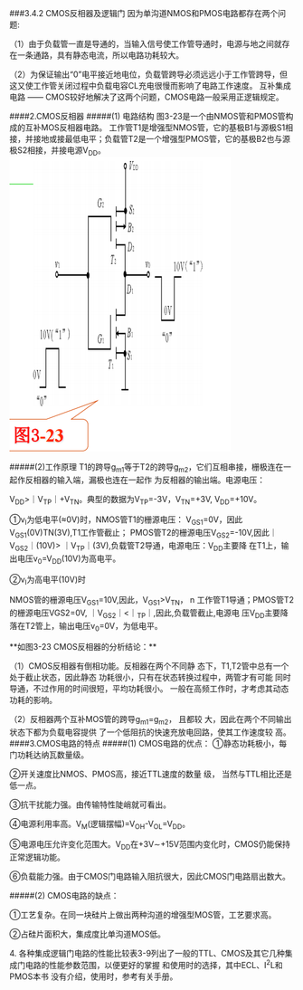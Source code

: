 ###3.4.2 CMOS反相器及逻辑门 
因为单沟道NMOS和PMOS电路都存在两个问题:<p>
（1）由于负载管一直是导通的，当输入信号使工作管导通时，电源与地之间就存在一条通路，具有静态电流，所以电路功耗较大。 <p>
（2）为保证输出“0”电平接近地电位，负载管跨导必须远远小于工作管跨导，但这又使工作管关闭过程中负载电容CL充电很慢而影响了电路工作速度。 互补集成电路 —— CMOS较好地解决了这两个问题，CMOS电路一般采用正逻辑规定。<p> 
####2.CMOS反相器 
#####(1) 电路结构 
图3-23是一个由NMOS管和PMOS管构成的互补MOS反相器电路。 工作管T1是增强型NMOS管，它的基极B1与源极S1相接，并接地或接最低电平；负载管T2是一个增强型PMOS管，它的基极B2也与源极S2相接，并接电源V<sub>DD</sub>。
![](/assets/92.PNG) 
<p>
#####(2)工作原理 
T1的跨导g<sub>m1</sub>等于T2的跨导g<sub>m2</sub>，它们互相串接，栅极连在一起作反相器的输入端，漏极也连在一起作 为反相器的输出端。电源电压：<p>
V<sub>DD</sub>>｜V<sub>TP</sub>｜+V<sub>TN</sub>。典型的数据为V<sub>TP</sub>=-3V，V<sub>TN</sub>=+3V, V<sub>DD</sub>=+10V。<p>
①v<sub>I</sub>为低电平(≈0V)时，NMOS管T1的栅源电压： V<sub>GS1</sub>=0V，因此V<sub>GS1</sub>(0V)<V<sub>TN</sub>(3V),T1工作管截止；
PMOS管T2的栅源电压V<sub>GS2</sub>=-10V,因此｜V<sub>GS2</sub>｜(10V)>
｜V<sub>TP</sub>｜(3V),负载管T2导通，电源电压：V<sub>DD</sub>主要降
在T1上，输出电压v<sub>0</sub>=V<sub>DD</sub>(10V)为高电平。<p>
②v<sub>I</sub>为高电平(10V)时<p>
NMOS管的栅源电压V<sub>GS1</sub>=10V,因此，V<sub>GS1</sub>>V<sub>TN</sub>， n 工作管T1导通；PMOS管T2的栅源电压VGS2=0V, ｜V<sub>GS2</sub>｜<｜<sub>TP</sub>｜,因此,负载管截止,电源电 压V<sub>DD</sub>主要降落在T2管上，输出电压v<sub>0</sub>=0V，为低电平。<p>
**如图3-23 CMOS反相器的分析结论：**<p>
（1）CMOS反相器有倒相功能。反相器在两个不同静
态下，T1,T2管中总有一个处于截止状态，因此静态
功耗很小，只有在状态转换过程中，两管才有可能
同时导通，不过作用的时间很短，平均功耗很小。
一般在高频工作时，才考虑其动态功耗的影响。<p>
（2）反相器两个互补MOS管的跨导g<sub>m1</sub>=g<sub>m2</sub>， 且都较
大，因此在两个不同输出状态下都为负载电容提供
了一个低阻抗的快速充放电回路，使其工作速度较
高。  
####3.CMOS电路的特点 
#####(1) CMOS电路的优点： 
①静态功耗极小，每门功耗达纳瓦数量级。 <p>
②开关速度比NMOS、PMOS高，接近TTL速度的数量 级， 当然与TTL相比还是低一点。 <p>
③抗干扰能力强。由传输特性陡峭就可看出。 <p>
④电源利用率高。V<sub>M</sub>(逻辑摆幅)=V<sub>OH</sub>-V<sub>OL</sub>=V<sub>DD</sub>。  <p>
⑤电源电压允许变化范围大。V<sub>DD</sub>在+3V∼+15V范围内变化时，CMOS仍能保持正常逻辑功能。 <p>
⑥负载能力强。由于CMOS门电路输入阻抗很大，因此CMOS门电路扇出数大。 <p>
#####(2) CMOS电路的缺点： <P>
①工艺复杂。在同一块硅片上做出两种沟道的增强型MOS管，工艺要求高。 <p> 
②占硅片面积大，集成度比单沟道MOS低。 <p>
4. 各种集成逻辑门电路的性能比较表3-9列出了一般的TTL、CMOS及其它几种集 成门电路的性能参数范围，以便更好的掌握 和使用时的选择，其中ECL、I<sup>2</sup>L和PMOS本书 没有介绍，使用时，参考有关手册。 





